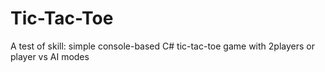 # Tic-Tac-Toe
A test of skill: simple console-based C# tic-tac-toe game with 2players or player vs AI modes
